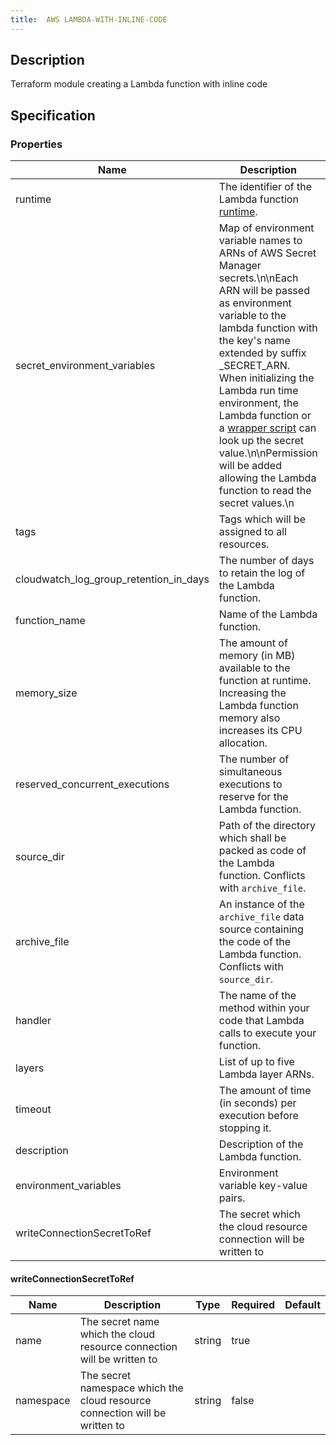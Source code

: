 ```yaml
---
title:  AWS LAMBDA-WITH-INLINE-CODE
---
```


## Description

Terraform module creating a Lambda function with inline code

## Specification


### Properties

 Name | Description | Type | Required | Default 
 ------------ | ------------- | ------------- | ------------- | ------------- 
 runtime | The identifier of the Lambda function [runtime](https://docs.aws.amazon.com/lambda/latest/dg/lambda-runtimes.html). | string | true |  
 secret_environment_variables | Map of environment variable names to ARNs of AWS Secret Manager secrets.\n\nEach ARN will be passed as environment variable to the lambda function with the key's name extended by suffix _SECRET_ARN. When initializing the Lambda run time environment, the Lambda function or a [wrapper script](https://docs.aws.amazon.com/lambda/latest/dg/runtimes-modify.html#runtime-wrapper) can look up the secret value.\n\nPermission will be added allowing the Lambda function to read the secret values.\n | map(string) | false |  
 tags | Tags which will be assigned to all resources. | map(string) | false |  
 cloudwatch_log_group_retention_in_days | The number of days to retain the log of the Lambda function. | number | false |  
 function_name | Name of the Lambda function. | string | true |  
 memory_size | The amount of memory (in MB) available to the function at runtime. Increasing the Lambda function memory also increases its CPU allocation. | number | true |  
 reserved_concurrent_executions | The number of simultaneous executions to reserve for the Lambda function. | number | true |  
 source_dir | Path of the directory which shall be packed as code of the Lambda function. Conflicts with `archive_file`. | string | false |  
 archive_file | An instance of the `archive_file` data source containing the code of the Lambda function. Conflicts with `source_dir`. | object({\n    output_path         = string\n    output_base64sha256 = string\n  }) | false |  
 handler | The name of the method within your code that Lambda calls to execute your function. | string | true |  
 layers | List of up to five Lambda layer ARNs. | list(string) | false |  
 timeout | The amount of time (in seconds) per execution before stopping it. | number | true |  
 description | Description of the Lambda function. | string | true |  
 environment_variables | Environment variable key-value pairs. | map(string) | false |  
 writeConnectionSecretToRef | The secret which the cloud resource connection will be written to | [writeConnectionSecretToRef](#writeConnectionSecretToRef) | false |  


#### writeConnectionSecretToRef

 Name | Description | Type | Required | Default 
 ------------ | ------------- | ------------- | ------------- | ------------- 
 name | The secret name which the cloud resource connection will be written to | string | true |  
 namespace | The secret namespace which the cloud resource connection will be written to | string | false |  
